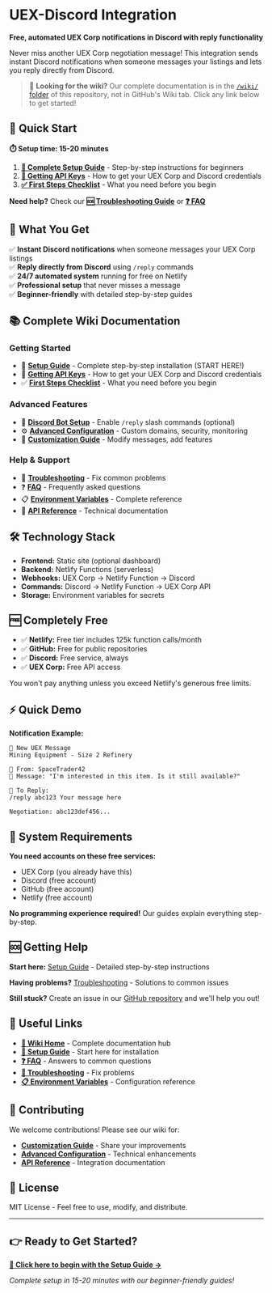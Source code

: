 # UEX-Discord Integration

**Free, automated UEX Corp notifications in Discord with reply functionality**

Never miss another UEX Corp negotiation message! This integration sends instant Discord notifications when someone messages your listings and lets you reply directly from Discord.

> 📖 **Looking for the wiki?** Our complete documentation is in the [`/wiki/` folder](wiki/) of this repository, not in GitHub's Wiki tab. Click any link below to get started!

## 🚀 Quick Start

**⏱️ Setup time: 15-20 minutes**

1. **[📖 Complete Setup Guide](wiki/Setup-Guide.md)** - Step-by-step instructions for beginners
2. **[🔑 Getting API Keys](wiki/Getting-API-Keys.md)** - How to get your UEX Corp and Discord credentials  
3. **[✅ First Steps Checklist](wiki/First-Steps-Checklist.md)** - What you need before you begin

**Need help?** Check our **[🆘 Troubleshooting Guide](wiki/Troubleshooting.md)** or **[❓ FAQ](wiki/FAQ.md)**

## 🎯 What You Get

✅ **Instant Discord notifications** when someone messages your UEX Corp listings  
✅ **Reply directly from Discord** using `/reply` commands  
✅ **24/7 automated system** running for free on Netlify  
✅ **Professional setup** that never misses a message  
✅ **Beginner-friendly** with detailed step-by-step guides

## 📚 Complete Wiki Documentation

### **Getting Started**
- 📖 **[Setup Guide](wiki/Setup-Guide.md)** - Complete step-by-step installation (START HERE!)
- 🔑 **[Getting API Keys](wiki/Getting-API-Keys.md)** - How to get your UEX Corp and Discord credentials
- ✅ **[First Steps Checklist](wiki/First-Steps-Checklist.md)** - What you need before you begin

### **Advanced Features**
- 🤖 **[Discord Bot Setup](wiki/Discord-Bot-Setup.md)** - Enable `/reply` slash commands (optional)
- ⚙️ **[Advanced Configuration](wiki/Advanced-Configuration.md)** - Custom domains, security, monitoring
- 🎨 **[Customization Guide](wiki/Customization-Guide.md)** - Modify messages, add features

### **Help & Support**
- 🔧 **[Troubleshooting](wiki/Troubleshooting.md)** - Fix common problems
- ❓ **[FAQ](wiki/FAQ.md)** - Frequently asked questions
- 📋 **[Environment Variables](wiki/Environment-Variables.md)** - Complete reference
- 🔌 **[API Reference](wiki/API-Reference.md)** - Technical documentation

## 🛠️ Technology Stack

- **Frontend:** Static site (optional dashboard)
- **Backend:** Netlify Functions (serverless)
- **Webhooks:** UEX Corp → Netlify Function → Discord
- **Commands:** Discord → Netlify Function → UEX Corp API
- **Storage:** Environment variables for secrets

## 🆓 Completely Free

- ✅ **Netlify:** Free tier includes 125k function calls/month
- ✅ **GitHub:** Free for public repositories  
- ✅ **Discord:** Free service, always
- ✅ **UEX Corp:** Free API access

You won't pay anything unless you exceed Netlify's generous free limits.

## ⚡ Quick Demo

**Notification Example:**
```
🔔 New UEX Message
Mining Equipment - Size 2 Refinery

👤 From: SpaceTrader42
📝 Message: "I'm interested in this item. Is it still available?"

💬 To Reply:
/reply abc123 Your message here

Negotiation: abc123def456...
```

## 🔧 System Requirements

**You need accounts on these free services:**
- UEX Corp (you already have this)
- Discord (free account)
- GitHub (free account)  
- Netlify (free account)

**No programming experience required!** Our guides explain everything step-by-step.

## 🆘 Getting Help

**Start here:** [Setup Guide](wiki/Setup-Guide.md) - Detailed step-by-step instructions

**Having problems?** [Troubleshooting](wiki/Troubleshooting.md) - Solutions to common issues

**Still stuck?** Create an issue in our [GitHub repository](https://github.com/jenkor/UEX-Discord-Integration/issues) and we'll help you out!

## 🔗 Useful Links

- **[📖 Wiki Home](wiki/Home.md)** - Complete documentation hub
- **[🚀 Setup Guide](wiki/Setup-Guide.md)** - Start here for installation
- **[❓ FAQ](wiki/FAQ.md)** - Answers to common questions
- **[🔧 Troubleshooting](wiki/Troubleshooting.md)** - Fix problems
- **[📋 Environment Variables](wiki/Environment-Variables.md)** - Configuration reference

## 🤝 Contributing

We welcome contributions! Please see our wiki for:
- **[Customization Guide](wiki/Customization-Guide.md)** - Share your improvements
- **[Advanced Configuration](wiki/Advanced-Configuration.md)** - Technical enhancements
- **[API Reference](wiki/API-Reference.md)** - Integration documentation

## 📄 License

MIT License - Feel free to use, modify, and distribute.

---

## 👉 Ready to Get Started?

**[🚀 Click here to begin with the Setup Guide →](wiki/Setup-Guide.md)**

*Complete setup in 15-20 minutes with our beginner-friendly guides!* 